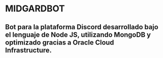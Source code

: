 # MIDGARDBOT
## Bot para la plataforma Discord desarrollado bajo el lenguaje de Node JS, utilizando MongoDB y optimizado gracias a Oracle Cloud Infrastructure.

